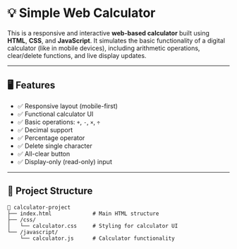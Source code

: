 # 💡 Simple Web Calculator

This is a responsive and interactive **web-based calculator** built using **HTML**, **CSS**, and **JavaScript**. It simulates the basic functionality of a digital calculator (like in mobile devices), including arithmetic operations, clear/delete functions, and live display updates.

---

## 🖥️ Features

- ✅ Responsive layout (mobile-first)
- ✅ Functional calculator UI
- ✅ Basic operations: `+`, `-`, `×`, `÷`
- ✅ Decimal support
- ✅ Percentage operator
- ✅ Delete single character
- ✅ All-clear button
- ✅ Display-only (read-only) input

---

## 📂 Project Structure

```plaintext
📁 calculator-project
├── index.html             # Main HTML structure
├── /css/
│   └── calculator.css     # Styling for calculator UI
└── /javascript/
    └── calculator.js      # Calculator functionality
